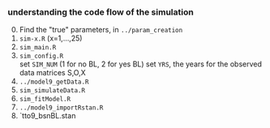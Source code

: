 ### understanding the code flow of the simulation
0. Find the "true" parameters, in `../param_creation`
1. `sim-x.R`  (x=1,...,25)
2. `sim_main.R`
3. `sim_config.R`  
set `SIM_NUM` (1 for no BL, 2 for yes BL)
set `YRS`, the years for the observed data matrices S,O,X
4. `../model9_getData.R`  
5. `sim_simulateData.R`  
6. `sim_fitModel.R`  
7. `../model9_importRstan.R`
8. `tto9_bsnBL.stan  